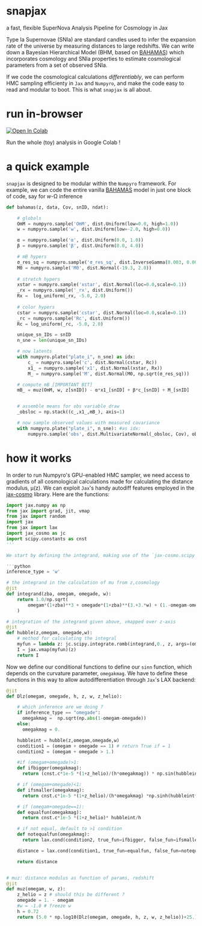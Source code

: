 # snapjax
a fast, flexible SuperNova Analysis Pipeline for Cosmology in Jax

Type Ia Supernovae (SNIa) are standard candles used to infer the expansion rate of the universe by measuring distances to large redshifts. We can write down a Bayesian Hierarchical Model (BHM, based on [BAHAMAS](https://arxiv.org/pdf/1510.05954.pdf)) which incorporates cosmology and SNIa properties to estimate cosmological parameters from a set of observed SNIa. 

If we code the cosmological calculations *differentiably*, we can perform HMC sampling efficienty in `Jax` and `Numpyro`, and make the code easy to read and modular to boot. This is what `snapjax` is all about.


# run in-browser
 [![Open In Colab](https://colab.research.google.com/assets/colab-badge.svg)](https://colab.research.google.com/drive/1UoxzW9FWUZlQ6mfxX27CELKAH5t5irZB?usp=sharing)

Run the whole (toy) analysis in Google Colab !

<!-- # requirements -->


<!--  # setup -->


# a quick example
`snapjax` is designed to be modular within the `Numpyro` framework. For example, we can code the entire vanilla [BAHAMAS](https://arxiv.org/pdf/1510.05954.pdf) model in just one block of code, say for *w*-Ω inference

```python
def bahamas(z, data, Cov, snID, ndat):

    # globals
    OmM = numpyro.sample('OmM', dist.Uniform(low=0.0, high=1.0))
    w = numpyro.sample('w', dist.Uniform(low=-2.0, high=0.0))

    α = numpyro.sample('α', dist.Uniform(0.0, 1.0))
    β = numpyro.sample('β', dist.Uniform(0.0, 4.0))

    # mB hypers
    σ_res_sq = numpyro.sample('σ_res_sq', dist.InverseGamma(0.003, 0.003))
    M0 = numpyro.sample('M0', dist.Normal(-19.3, 2.0))
    
    # stretch hypers
    xstar = numpyro.sample('xstar', dist.Normal(loc=0.0,scale=0.1))
    _rx = numpyro.sample('_rx', dist.Uniform())
    Rx =  log_uniform(_rx, -5.0, 2.0)
    
    # color hypers
    cstar = numpyro.sample('cstar', dist.Normal(loc=0.0,scale=0.1))
    _rc = numpyro.sample('Rc', dist.Uniform())
    Rc = log_uniform(_rc, -5.0, 2.0)

    unique_sn_IDs = snID
    n_sne = len(unique_sn_IDs)

    # now latents
    with numpyro.plate("plate_i", n_sne) as idx:
        c_ = numpyro.sample('c', dist.Normal(cstar, Rc))
        x1_ = numpyro.sample('x1', dist.Normal(xstar, Rx))
        M_ = numpyro.sample('M', dist.Normal(M0, np.sqrt(σ_res_sq)))

    # compute mB [IMPORTANT BIT]
    mB_ = muz(OmM, w, z[snID]) - α*x1_[snID] + β*c_[snID] + M_[snID]


    # assemble means for obs variable draw
    _obsloc = np.stack((c_,x1_,mB_), axis=1)

    # now sample observed values with measured covariance
    with numpyro.plate("plate_i", n_sne): #as idx:
        numpyro.sample('obs', dist.MultivariateNormal(_obsloc, Cov), obs=data)
```


# how it works
In order to run Numpyro's GPU-enabled HMC sampler, we need access to gradients of all cosmological calculations made for calculating the distance modulus, μ(z). We can exploit `Jax`'s handy autodiff features employed in the [jax-cosmo](https://github.com/DifferentiableUniverseInitiative/jax_cosmo) library. Here are the functions:

```python
import jax.numpy as np
from jax import grad, jit, vmap
from jax import random
import jax
from jax import lax
import jax_cosmo as jc
import scipy.constants as cnst
'''

We start by defining the integrand, making use of the `jax-cosmo.scipy` library

'''python
inference_type = 'w'

# the integrand in the calculation of mu from z,cosmology
@jit
def integrand(zba, omegam, omegade, w):
    return 1.0/np.sqrt(
        omegam*(1+zba)**3 + omegade*(1+zba)**(3.+3.*w) + (1.-omegam-omegade)*(1.+zba)**2
    )

# integration of the integrand given above, vmapped over z-axis
@jit
def hubble(z,omegam, omegade,w):
    # method for calculating the integral
    myfun = lambda z: jc.scipy.integrate.romb(integrand,0., z, args=(omegam,omegade,w)) #[0]
    I = jax.vmap(myfun)(z)
    return I
```
Now we define our conditional functions to define our `sinn` function, which depends on the curvature parameter, `omegakmag`. We have to define these functions in this way to allow autodifferentiation through `Jax`'s LAX backend:

```python
@jit
def Dlz(omegam, omegade, h, z, w, z_helio):

    # which inference are we doing ?
    if inference_type == "omegade":
      omegakmag =  np.sqrt(np.abs(1-omegam-omegade))  
    else:
      omegakmag = 0.

    hubbleint = hubble(z,omegam,omegade,w)
    condition1 = (omegam + omegade == 1) # return True if = 1 
    condition2 = (omegam + omegade > 1.)

    #if (omegam+omegade)>1:
    def ifbigger(omegakmag):
      return (cnst.c*1e-5 *(1+z_helio)/(h*omegakmag)) * np.sin(hubbleint*omegakmag)

    # if (omegam+omegade)<1:
    def ifsmaller(omegakmag):
      return cnst.c*1e-5 *(1+z_helio)/(h*omegakmag) *np.sinh(hubbleint*omegakmag)   

    # if (omegam+omegade==1):
    def equalfun(omegakmag):
      return cnst.c*1e-5 *(1+z_helio)* hubbleint/h

    # if not equal, default to >1 condition
    def notequalfun(omegakmag):
      return lax.cond(condition2, true_fun=ifbigger, false_fun=ifsmaller, operand=omegakmag)

    distance = lax.cond(condition1, true_fun=equalfun, false_fun=notequalfun, operand=omegakmag)

    return distance


# muz: distance modulus as function of params, redshift
@jit
def muz(omegam, w, z):
    z_helio = z # should this be different ?
    omegade = 1. - omegam
    #w = -1.0 # freeze w
    h = 0.72
    return (5.0 * np.log10(Dlz(omegam, omegade, h, z, w, z_helio))+25.)
```
